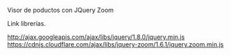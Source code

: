 Visor de poductos con JQuery Zoom

Link librerías.

http://ajax.googleapis.com/ajax/libs/jquery/1.8.0/jquery.min.js <br>
https://cdnjs.cloudflare.com/ajax/libs/jquery-zoom/1.6.1/jquery.zoom.min.js


